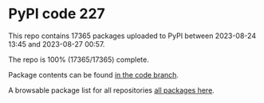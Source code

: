 # PyPI code 227

This repo contains 17365 packages uploaded to PyPI between 
2023-08-24 13:45 and 2023-08-27 00:57.

The repo is 100% (17365/17365) complete.

Package contents can be found [in the code branch](https://github.com/pypi-data/pypi-mirror-227/tree/code/packages).

A browsable package list for all repositories [all packages here](https://pypi-data.github.io/website/repositories/pypi-mirror-227).



